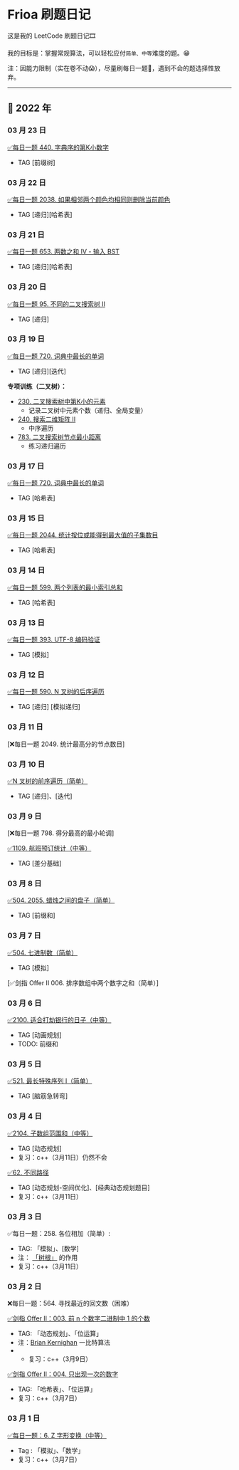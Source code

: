 # Frioa 刷题日记
这是我的 LeetCode 刷题日记🎞

我的目标是：掌握常规算法，可以轻松应付`简单、中等`难度的题。😁

注：因能力限制（实在卷不动😱），尽量刷每日一题🤣，遇到不会的题选择性放弃。


*** 

## 📅 2022 年

### 03 月 23 日
[✅每日一题 440. 字典序的第K小数字](https://juejin.cn/post/7078460425498525710/)
- TAG [前缀树]

### 03 月 22 日
[✅每日一题 2038. 如果相邻两个颜色均相同则删除当前颜色](https://juejin.cn/post/7077902519204053023/)
- TAG [递归][哈希表]


### 03 月 21 日
[✅每日一题 653. 两数之和 IV - 输入 BST](https://juejin.cn/post/7077540773436063752/)
- TAG [递归][哈希表]

### 03 月 20 日
[✅每日一题 95. 不同的二叉搜索树 II](https://leetcode-cn.com/problems/unique-binary-search-trees-ii/)
- TAG [递归]

### 03 月 19 日
[✅每日一题 720. 词典中最长的单词](https://juejin.cn/editor/drafts/7076633464996855816)
- TAG [递归][迭代]


**专项训练（二叉树）：**
- [230. 二叉搜索树中第K小的元素](https://leetcode-cn.com/problems/kth-smallest-element-in-a-bst/)
  - 记录二叉树中元素个数（递归、全局变量）
- [240. 搜索二维矩阵 II](https://leetcode-cn.com/problems/search-a-2d-matrix-ii/)
  - 中序遍历
- [783. 二叉搜索树节点最小距离](https://leetcode-cn.com/problems/minimum-distance-between-bst-nodes/)
  - 练习递归遍历


### 03 月 17 日
[✅每日一题 720. 词典中最长的单词](https://juejin.cn/editor/drafts/7076049753921814564)
- TAG [哈希表]


### 03 月 15 日
[✅每日一题 2044. 统计按位或能得到最大值的子集数目](https://juejin.cn/post/7074750983040925726/)
- TAG [哈希表]


### 03 月 14 日
[✅每日一题 599. 两个列表的最小索引总和](https://juejin.cn/post/7074750983040925726/)
- TAG [哈希表]

### 03 月 13 日
[✅每日一题 393. UTF-8 编码验证](https://juejin.cn/post/7074408822340583431/)
- TAG [模拟]


### 03 月 12 日
[✅每日一题 590. N 叉树的后序遍历](https://juejin.cn/post/7074037779478364196/)
- TAG [递归] [模拟递归]

### 03 月 11 日
[❌每日一题 2049. 统计最高分的节点数目]


### 03 月 10 日
[✅N 叉树的前序遍历（简单）](https://juejin.cn/post/7073451972745134093/)
- TAG [递归]、[迭代]

### 03 月 9 日
[❌每日一题 798. 得分最高的最小轮调]

[✅1109. 航班预订统计（中等）](https://juejin.cn/post/7072708728684249119/)
- TAG [差分基础]

### 03 月 8 日
[✅504. 2055. 蜡烛之间的盘子（简单）](https://juejin.cn/post/7072708728684249119/)
- TAG [前缀和]

### 03 月 7 日
[✅504. 七进制数（简单）](https://juejin.cn/post/7072140317079633934/)
- TAG [模拟]

[✅剑指 Offer II 006. 排序数组中两个数字之和（简单）]

### 03 月 6 日
[✅2100. 适合打劫银行的日子（中等）](https://juejin.cn/post/7071819446796599304/)
- TAG [动画规划]
- TODO: 前缀和

### 03 月 5 日
[✅521. 最长特殊序列 Ⅰ（简单）](https://juejin.cn/post/7071478535503740965/)
- TAG [脑筋急转弯]

### 03 月 4 日
[✅2104. 子数组范围和（中等）](https://juejin.cn/post/7071239216054665230/) 
- TAG [动态规划]
- 复习：c++（3月11日）仍然不会

[✅62. 不同路径]()
- TAG [动态规划-空间优化]、[经典动态规划题目]
- 复习：c++（3月11日）

### 03 月 3 日
✅每日一题：258. 各位相加（简单）:
- TAG: 「模拟」、[数学]
- 注： [「树根」](https://zh.wikipedia.org/wiki/數根) 的作用
- 复习：c++（3月11日）

### 03 月 2 日
❌每日一题：564. 寻找最近的回文数（困难）

[✅剑指 Offer II：003. 前 n 个数字二进制中 1 的个数](https://github.com/Frioa/Frioa_LeetCode/blob/master/%E5%89%91%E6%8C%87II/1-10/003.%20%E5%89%8D%20n%20%E4%B8%AA%E6%95%B0%E5%AD%97%E4%BA%8C%E8%BF%9B%E5%88%B6%E4%B8%AD%201%20%E7%9A%84%E4%B8%AA%E6%95%B0.md)
- TAG: 「动态规划」、「位运算」
- 注：[Brian Kernighan](https://github.com/Frioa/Frioa_LeetCode/blob/master/%E5%89%91%E6%8C%87II/1-10/003.%20%E5%89%8D%20n%20%E4%B8%AA%E6%95%B0%E5%AD%97%E4%BA%8C%E8%BF%9B%E5%88%B6%E4%B8%AD%201%20%E7%9A%84%E4%B8%AA%E6%95%B0.md) 一比特算法
- - 复习：c++（3月9日）

[✅剑指 Offer II：004. 只出现一次的数字](https://github.com/Frioa/Frioa_LeetCode/blob/master/%E5%89%91%E6%8C%87II/1-10/004.%20%E5%8F%AA%E5%87%BA%E7%8E%B0%E4%B8%80%E6%AC%A1%E7%9A%84%E6%95%B0%E5%AD%97.md)
- TAG: 「哈希表」、「位运算」
- 复习：c++（3月7日）

### 03 月 1 日
[✅每日一题：6. Z 字形变换（中等）](https://github.com/Frioa/Frioa_LeetCode/blob/master/leetcode/1-1000/1-100/1-10/6.%20Z%20%E5%AD%97%E5%BD%A2%E5%8F%98%E6%8D%A2%EF%BC%88%E4%B8%AD%E7%AD%89%EF%BC%89.md)
- Tag : 「模拟」、「数学」
- 复习：c++（3月7日）
